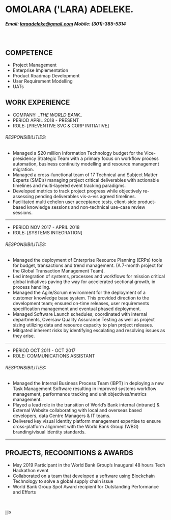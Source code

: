 # OMOLARA ('LARA) ADELEKE.
##### Email: laraadeleke@gmail.com Mobile: (301)-385-5314

&nbsp;

## COMPETENCE
- Project Management
- Enterprise Implementation
- Product Roadmap Development
- User Requirement Modelling
- UATs

## WORK EXPERIENCE
+ COMPANY: \__THE WORLD BANK__
+ PERIOD APRIL 2018 - PRESENT
+ ROLE: [PREVENTIVE SVC & CORP INITIATIVE]

###### RESPONSIBILITIES:
- Managed a $20 million Information Technology budget for the Vice-presidency Strategic Team with a primary focus on workflow process automation, business continuity modelling and resource management migration.
- Managed a cross-functional team of 17 Technical and Subject Matter Experts (SME’s) managing project critical deliverables with actionable timelines and multi-layered event tracking paradigms. 
-	Developed metrics to track project progress while objectively re-assessing pending deliverables vis-a-vis agreed timelines. 
-	Facilitated multi echelon user acceptance tests, client-side product-based knowledge sessions and non-technical use-case review sessions. 

******************************************

+ PERIOD NOV 2017 - APRIL 2018
+ ROLE: [SYSTEMS INTEGRATION]

###### RESPONSIBILITIES:
-	Managed the deployment of Enterprise Resource Planning (ERPs) tools for budget, transactions and trend management. (A 7-month project for the Global Transaction Management Team).
-	Led integration of systems, processes and workflows for mission critical global initiatives paving the way for accelerated sectional growth, in process handling. 
-	Managed the Agile/Scrum environment for the deployment of a customer knowledge base system. This provided direction to the development team; ensured on-time releases, user requirements specification management and eventual phased deployment.
-	Managed Software Launch schedules; coordinated with internal departments, Oversaw Quality Assurance Testing as well as project sizing utilizing data and resource capacity to plan project releases.
-	Mitigated inherent risks by identifying escalating and resolving issues as they arise. 

******************************************

+ PERIOD OCT 2011 - OCT 2017
+ ROLE: COMMUNICATIONS ASSISTANT

###### RESPONSIBILITIES:
-	Managed the Internal Business Process Team (IBPT) in deploying a new Task Management Software resulting in improved systems workflow management, performance tracking and unit objectives/metrics management. 
-	Played a lead role in the transition of World’s Bank internal (intranet) & External Website collaborating with local and overseas based developers, data Centre Managers & IT teams. 
-	Delivered key visual identity platform management expertise to ensure cross-platform alignment with the World Bank Group (WBG) branding/visual identity standards.

******************************************
## PROJECTS, RECOGNITIONS & AWARDS 
- May 2019 Participant in the World Bank Group’s Inaugural 48 hours Tech Hackathon event
-	Collaborated on a team that developed a software using Blockchain Technology to solve a global supply chain issue
-	World Bank Group Spot Award recipient for Outstanding Performance and Efforts


&nbsp;

jjjs
